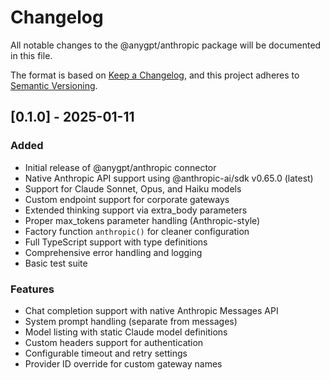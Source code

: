 # Changelog

All notable changes to the @anygpt/anthropic package will be documented in this file.

The format is based on [Keep a Changelog](https://keepachangelog.com/en/1.0.0/),
and this project adheres to [Semantic Versioning](https://semver.org/spec/v2.0.0.html).

## [0.1.0] - 2025-01-11

### Added

- Initial release of @anygpt/anthropic connector
- Native Anthropic API support using @anthropic-ai/sdk v0.65.0 (latest)
- Support for Claude Sonnet, Opus, and Haiku models
- Custom endpoint support for corporate gateways
- Extended thinking support via extra_body parameters
- Proper max_tokens parameter handling (Anthropic-style)
- Factory function `anthropic()` for cleaner configuration
- Full TypeScript support with type definitions
- Comprehensive error handling and logging
- Basic test suite

### Features

- Chat completion support with native Anthropic Messages API
- System prompt handling (separate from messages)
- Model listing with static Claude model definitions
- Custom headers support for authentication
- Configurable timeout and retry settings
- Provider ID override for custom gateway names
